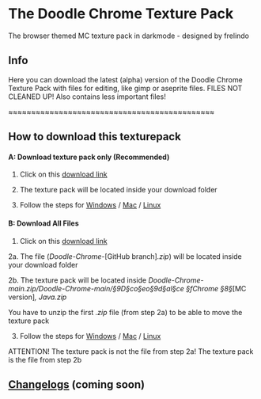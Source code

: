 # The Doodle Chrome Texture Pack
 The browser themed MC texture pack in darkmode - designed by frelindo

## Info
 Here you can download the latest (alpha) version of the Doodle Chrome Texture Pack with files for editing, like gimp or aseprite files.
 FILES NOT CLEANED UP! Also contains less important files!
 
 ≈≈≈≈≈≈≈≈≈≈≈≈≈≈≈≈≈≈≈≈≈≈≈≈≈≈≈≈≈≈≈≈≈≈≈≈≈≈≈≈≈≈≈≈≈
 
## How to download this texturepack
 
#### A: Download texture pack only (Recommended)

   1.  Click on this [download link](https://github.com/frelindo/Doodle-Chrome-Texture-Pack/raw/main/%C2%A79D%C2%A7co%C2%A7eo%C2%A79d%C2%A7al%C2%A7ce%20%C2%A7fChrome%20%C2%A78%C2%A7o1.16%2C%20Java.zip)
   
   2.  The texture pack will be located inside your download folder
   
   3.  Follow the steps for [Windows](https://www.wikihow.com/Download-a-Texture-Pack-in-Minecraft#Installing-in-Windows) / [Mac](https://www.wikihow.com/Download-a-Texture-Pack-in-Minecraft#Installing-in-Mac-OS-X) / [Linux](https://www.wikihow.com/Download-a-Texture-Pack-in-Minecraft#Installing-in-Linux)
   

#### B: Download All Files             
    
   1.  Click on this [download link](https://github.com/frelindo/Doodle-Chrome-Texture-Pack/archive/main.zip)
   
   2a. The file (*Doodle-Chrome-*[GitHub branch]*.zip*) will be located inside your download folder
   
   2b. The texture pack will be located inside 
*Doodle-Chrome-main.zip/Doodle-Chrome-main/§9D§co§eo§9d§al§ce §fChrome §8§*[MC version]*, Java.zip*

   You have to unzip the first *.zip* file (from step 2a) to be able to move the texture pack
            
   3.  Follow the steps for [Windows](https://www.wikihow.com/Download-a-Texture-Pack-in-Minecraft#Installing-in-Windows) / [Mac](https://www.wikihow.com/Download-a-Texture-Pack-in-Minecraft#Installing-in-Mac-OS-X) / [Linux](https://www.wikihow.com/Download-a-Texture-Pack-in-Minecraft#Installing-in-Linux)
   
   ATTENTION! The texture pack is not the file from step 2a! The texture pack is the file from step 2b


## [Changelogs](changelog.txt) (coming soon)
